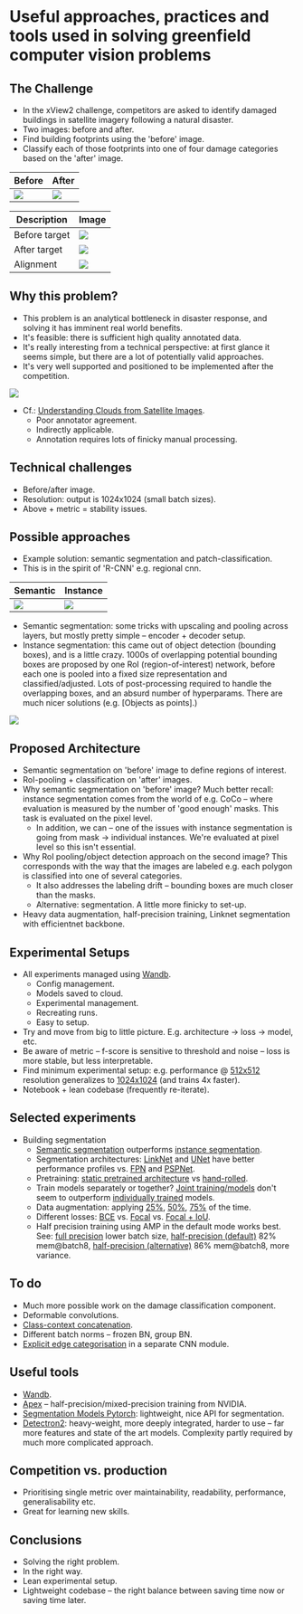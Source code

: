 # Useful approaches, practices and tools used in solving greenfield computer vision problems

## The Challenge

- In the xView2 challenge, competitors are asked to identify damaged buildings in satellite imagery following a natural disaster.
- Two images: before and after.
- Find building footprints using the 'before' image.
- Classify each of those footprints into one of four damage categories based on the 'after' image.

| Before | After |
| --- | --- |
| ![](img/pre.png)  | ![](img/post.png)|

| Description | Image |
| --- | --- |
|Before target|![](img/pre_target.png)|
|After target|![](img/damage_maps.png)|
|Alignment|![](img/alignment.png)|



## Why this problem?

- This problem is an analytical bottleneck in disaster response, and solving it has imminent real world benefits.
- It's feasible: there is sufficient high quality annotated data.
- It's really interesting from a technical perspective: at first glance it seems simple, but there are a lot of potentially valid approaches.
- It's very well supported and positioned to be implemented after the competition.

![](img/xview.png)

- Cf.: [Understanding Clouds from Satellite Images](https://www.kaggle.com/c/understanding_cloud_organization).
    - Poor annotator agreement.
    - Indirectly applicable.
    - Annotation requires lots of finicky manual processing.
    

## Technical challenges

- Before/after image. 
- Resolution: output is 1024x1024 (small batch sizes).
- Above + metric = stability issues.

## Possible approaches

- Example solution: semantic segmentation and patch-classification.
- This is in the spirit of 'R-CNN' e.g. regional cnn.

| Semantic | Instance |
| --- | --- |
| ![](img/sem.png)  | ![](img/inst.png)|

- Semantic segmentation: some tricks with upscaling and pooling across layers, but mostly pretty simple – encoder + decoder setup.
- Instance segmentation: this came out of object detection (bounding boxes), and is a little crazy. 1000s of overlapping potential bounding boxes are proposed by one RoI (region-of-interest) network, before each one is pooled into a fixed size representation and classified/adjusted. Lots of post-processing required to handle the overlapping boxes, and an absurd number of hyperparams. There are much nicer solutions (e.g. [Objects as points].)

![](img/mask-rcnn.png)


## Proposed Architecture

- Semantic segmentation on 'before' image to define regions of interest.
- RoI-pooling + classification on 'after' images. 
- Why semantic segmentation on 'before' image? Much better recall: instance segmentation comes from the world of e.g. CoCo – where evaluation is measured by the number of 'good enough' masks. This task is evaluated on the pixel level.
    - In addition, we can – one of the issues with instance segmentation is going from mask -> individual instances. We're evaluated at pixel level so this isn't essential.
- Why RoI pooling/object detection approach on the second image? This corresponds with the way that the images are labeled e.g. each polygon is classified into one of several categories.
    - It also addresses the labeling drift – bounding boxes are much closer than the masks.
    - Alternative: segmentation. A little more finicky to set-up.
- Heavy data augmentation, half-precision training, Linknet segmentation with efficientnet backbone.

## Experimental Setups

- All experiments managed using [Wandb](https://app.wandb.ai/xvr-hlt/sky-eye-full?workspace=user-xvr-hlt).
    - Config management.
    - Models saved to cloud.
    - Experimental management.
    - Recreating runs.
    - Easy to setup.
- Try and move from big to little picture. E.g. architecture -> loss -> model, etc.
- Be aware of metric – f-score is sensitive to threshold and noise – loss is more stable, but less interpretable. 
- Find minimum experimental setup: e.g. performance @ [512x512](https://app.wandb.ai/xvr-hlt/sky-eye-full/runs/ulzmrrsr?workspace=user-xvr-hlt) resolution generalizes to [1024x1024](https://app.wandb.ai/xvr-hlt/sky-eye-full/runs/je2in7no?workspace=user-xvr-hlt) (and trains 4x faster).
- Notebook + lean codebase (frequently re-iterate).

## Selected experiments

- Building segmentation
    - [Semantic segmentation]() outperforms [instance segmentation](https://app.wandb.ai/xvr-hlt/sky-eye-full/runs/2a4h1a2q?workspace=user-xvr-hlt).
    - Segmentation architectures: [LinkNet](https://app.wandb.ai/xvr-hlt/sky-eye-full/runs/n1sjxbai/overview) and [UNet](https://app.wandb.ai/xvr-hlt/sky-eye-full/runs/rpu0bhol/overview) have better performance profiles vs. [FPN](https://app.wandb.ai/xvr-hlt/sky-eye-full/runs/hsogqx3z?workspace=user-xvr-hlt) and [PSPNet](https://app.wandb.ai/xvr-hlt/sky-eye-full/runs/9lvz3chz/system).
    - Pretraining: [static pretrained architecture](https://solaris.readthedocs.io/en/latest/pretrained_models.html) vs [hand-rolled](https://app.wandb.ai/xvr-hlt/sky-eye-full/runs/rpu0bhol/overview).
    - Train models separately or together? [Joint training/models](https://app.wandb.ai/xvr-hlt/sky-eye-full/runs/ch8ist1l?workspace=user-xvr-hlt) don't seem to outperform [individually trained](https://app.wandb.ai/xvr-hlt/sky-eye-full/runs/eaqy65bh?workspace=user-xvr-hlt) models.
    - Data augmentation: applying [25%](https://app.wandb.ai/xvr-hlt/sky-eye-full/runs/3ret9bp7?workspace=user-xvr-hlt), [50%](https://app.wandb.ai/xvr-hlt/sky-eye-full/runs/ulzmrrsr?workspace=user-xvr-hlt), [75%](https://app.wandb.ai/xvr-hlt/sky-eye-full/runs/3ret9bp7?workspace=user-xvr-hlt) of the time.
    - Different losses: [BCE](https://app.wandb.ai/xvr-hlt/sky-eye-full/runs/c57q03tf?workspace=user-xvr-hlt) vs. [Focal](https://app.wandb.ai/xvr-hlt/sky-eye-full/runs/c57q03tf?workspace=user-xvr-hlt) vs. [Focal + IoU](https://app.wandb.ai/xvr-hlt/sky-eye-full/runs/cd6uodg5?workspace=user-xvr-hlt).
    - Half precision training using AMP in the default mode works best. See: [full precision](https://app.wandb.ai/xvr-hlt/sky-eye-full/runs/nf4axyr0?workspace=user-xvr-hlt) lower batch size, [half-precision (default)](https://app.wandb.ai/xvr-hlt/sky-eye-full/runs/i1op16sa?workspace=user-xvr-hlt) 82% mem@batch8, [half-precision (alternative)](https://app.wandb.ai/xvr-hlt/sky-eye-full/runs/ycet76vn?workspace=user-xvr-hlt) 86% mem@batch8, more variance.


## To do

- Much more possible work on the damage classification component.
- Deformable convolutions.
- [Class-context concatenation](https://github.com/PkuRainBow/OCNet.pytorch).
- Different batch norms – frozen BN, group BN.
- [Explicit edge categorisation](https://paperswithcode.com/paper/gated-scnn-gated-shape-cnns-for-semantic) in a separate CNN module.


## Useful tools
- [Wandb](http://wandb.com/).
- [Apex](https://github.com/NVIDIA/apex/tree/master/apex/amp) – half-precision/mixed-precision training from NVIDIA.
- [Segmentation Models Pytorch](https://github.com/qubvel/segmentation_models.pytorch): lightweight, nice API for segmentation.
- [Detectron2](https://github.com/facebookresearch/detectron2): heavy-weight, more deeply integrated, harder to use – far more features and state of the art models. Complexity partly required by much more complicated approach.

## Competition vs. production
- Prioritising single metric over maintainability, readability, performance, generalisability etc.
- Great for learning new skills.

## Conclusions
- Solving the right problem.
- In the right way.
- Lean experimental setup.
- Lightweight codebase – the right balance between saving time now or saving time later.